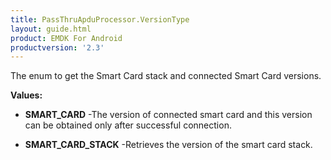 ```yaml
---
title: PassThruApduProcessor.VersionType
layout: guide.html
product: EMDK For Android
productversion: '2.3'
---
```


The enum to get the Smart Card stack and connected Smart Card versions.

**Values:**

* **SMART_CARD** -The version of connected smart card and this version can be obtained
 only after successful connection.

* **SMART_CARD_STACK** -Retrieves the version of the smart card stack.










